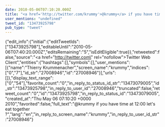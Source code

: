 ```yaml
---
date: 2010-05-06T07:10:20.000Z
title: "<a href='http://twitter.com/krummy'>@krummy</a> if you have time at 12:00 let's eat together ?″"
user_mentions: "undefined"
tweet_id: "13473925798"
pub_type: "tweet"
---
```

{"edit_info":{"initial":{"editTweetIds":["13473925798"],"editableUntil":"2010-05-06T07:40:20.000Z","editsRemaining":"5","isEditEligible":true}},"retweeted":false,"source":"<a href=\"http://twitter.com\" rel=\"nofollow\">Twitter Web Client</a>","entities":{"hashtags":[],"symbols":[],"user_mentions":[{"name":"Thierry Krummenacher","screen_name":"krummy","indices":["0","7"],"id_str":"27008946","id":"27008946"}],"urls":[]},"display_text_range":["0","54"],"favorite_count":"0","in_reply_to_status_id_str":"13473079005","id_str":"13473925798","in_reply_to_user_id":"27008946","truncated":false,"retweet_count":"0","id":"13473925798","in_reply_to_status_id":"13473079005","created_at":"Thu May 06 07:10:20 +0000 2010","favorited":false,"full_text":"@krummy if you have time at 12:00 let's eat together ?","lang":"en","in_reply_to_screen_name":"krummy","in_reply_to_user_id_str":"27008946"}
